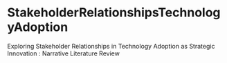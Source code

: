 # StakeholderRelationshipsTechnologyAdoption
Exploring Stakeholder Relationships in Technology Adoption as Strategic Innovation : Narrative Literature Review
